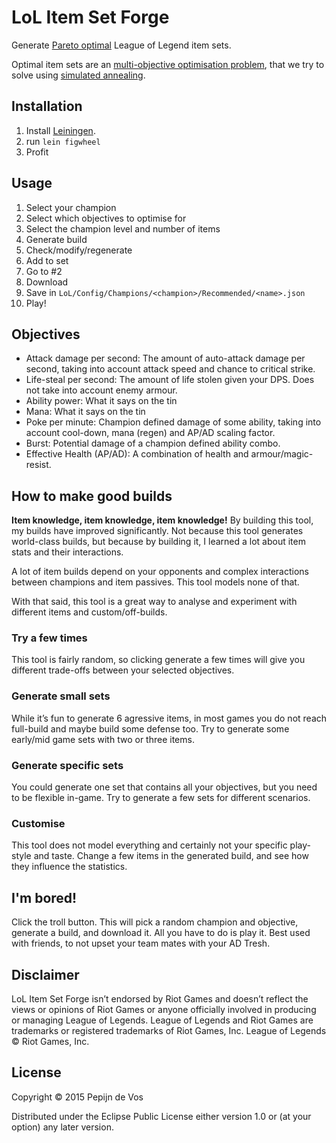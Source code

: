 # LoL Item Set Forge

Generate [Pareto optimal](https://en.wikipedia.org/wiki/Pareto_efficiency) League of Legend item sets.

Optimal item sets are an [multi-objective optimisation problem](https://en.wikipedia.org/wiki/Multi-objective_optimization), that we try to solve using [simulated annealing](https://en.wikipedia.org/wiki/Simulated_annealing).

## Installation

1. Install [Leiningen](http://leiningen.org/#install).
2. run `lein figwheel`
3. Profit

## Usage

1. Select your champion
2. Select which objectives to optimise for
3. Select the champion level and number of items
4. Generate build
5. Check/modify/regenerate
6. Add to set
7. Go to #2
8. Download
9. Save in `LoL/Config/Champions/<champion>/Recommended/<name>.json`
10. Play!

## Objectives

* Attack damage per second: The amount of auto-attack damage per second, taking into account attack speed and chance to critical strike.
* Life-steal per second: The amount of life stolen given your DPS. Does not take into account enemy armour.
* Ability power: What it says on the tin
* Mana: What it says on the tin
* Poke per minute: Champion defined damage of some ability, taking into account cool-down, mana (regen) and AP/AD scaling factor.
* Burst: Potential damage of a champion defined ability combo.
* Effective Health (AP/AD): A combination of health and armour/magic-resist.

## How to make good builds

**Item knowledge, item knowledge, item knowledge!** By building this tool, my builds have improved significantly. Not because this tool generates world-class builds, but because by building it, I learned a lot about item stats and their interactions.

A lot of item builds depend on your opponents and complex interactions between champions and item passives. This tool models none of that.

With that said, this tool is a great way to analyse and experiment with different items and custom/off-builds.

### Try a few times

This tool is fairly random, so clicking generate a few times will give you different trade-offs between your selected objectives.

### Generate small sets

While it’s fun to generate 6 agressive items, in most games you do not reach full-build and maybe build some defense too. Try to generate some early/mid game sets with two or three items.

### Generate specific sets

You could generate one set that contains all your objectives, but you need to be flexible in-game. Try to generate a few sets for different scenarios.

### Customise

This tool does not model everything and certainly not your specific play-style and taste. Change a few items in the generated build, and see how they influence the statistics.

## I'm bored!

Click the troll button. This will pick a random champion and objective, generate a build, and download it.
All you have to do is play it. Best used with friends, to not upset your team mates with your AD Tresh.

## Disclaimer

LoL Item Set Forge isn’t endorsed by Riot Games and doesn’t reflect the views or opinions of Riot Games or anyone officially involved in producing or managing League of Legends. League of Legends and Riot Games are trademarks or registered trademarks of Riot Games, Inc. League of Legends © Riot Games, Inc.

## License

Copyright © 2015 Pepijn de Vos

Distributed under the Eclipse Public License either version 1.0 or (at your option) any later version.
